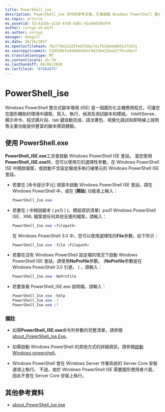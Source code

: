 ```yaml
---
title: PowerShell_ise
description: PowerShell_ise 命令的參考文章，它會啟動 Windows PowerShell 整合式腳本環境， (ISE) 會話。
ms.topic: article
ms.assetid: 32c41b5b-a210-47d9-bd8c-91eb9830b4f0
author: coreyp-at-msft
ms.author: coreyp
manager: dongill
ms.date: 10/16/2017
ms.openlocfilehash: f82779d122d3fedf3dac7ecf51b6da0601373421
ms.sourcegitcommit: 53d526bfeddb89d28af44210a23ba417f6ce0ecf
ms.translationtype: MT
ms.contentlocale: zh-TW
ms.lasthandoff: 08/06/2020
ms.locfileid: "87884875"
---
```

# <a name="powershell_ise"></a>PowerShell_ise

Windows PowerShell 整合式腳本環境 (ISE) 是一個圖形化主機應用程式，可讓您在圖形輔助的環境中讀取、寫入、執行、偵測及測試腳本和模組。 IntelliSense、顯示命令、程式碼片段、tab 鍵自動完成、語法著色、視覺化調試和即時線上說明等主要功能提供豐富的腳本撰寫體驗。

## <a name="using-powershellexe"></a>使用 PowerShell.exe

**PowerShell_ISE.exe**工具會啟動 Windows PowerShell ISE 會話。 當您使用**PowerShell_ISE.exe**時，您可以使用它的選擇性參數，在 Windows PowerShell ISE 中開啟檔案，或啟動不含設定檔或多執行緒單元的 Windows PowerShell ISE 會話。

- 若要在 [命令提示字元] 視窗中啟動 Windows PowerShell ISE 會話，請在 Windows PowerShell 中，或在 [**開始**] 功能表上輸入：

  ```powershell
  PowerShell_Ise.exe
  ```

- 若要在 ( 中開啟腳本 ( ps1) )  (、模組資訊清單) .psd1 Windows PowerShell ISE、XML 檔案或任何其他支援的檔案，請輸入：

  ```powershell
  PowerShell_Ise.exe <filepath>
  ```

  在 Windows PowerShell 3.0 中，您可以使用選擇性的**File**參數，如下所示：

  ```powershell
  PowerShell_Ise.exe -file <filepath>
  ```

- 若要在沒有 Windows PowerShell 設定檔的情況下啟動 Windows PowerShell ISE 會話，請使用**NoProfile**參數。  (**NoProfile**參數是在 Windows PowerShell 3.0 引進。 ) ，請輸入：

  ```powershell
  PowerShell_Ise.exe -NoProfile
  ```

- 若要查看 PowerShell_ISE.exe 說明檔，請輸入：

    ```powershell
    PowerShell_Ise.exe -help
    PowerShell_Ise.exe -?
    PowerShell_Ise.exe /?
    ```

### <a name="remarks"></a>備註

- 如需**PowerShell_ISE.exe**命令列參數的完整清單，請參閱[about_PowerShell_Ise.Exe](/powershell/module/microsoft.powershell.core/about/about_powershell_ise_exe)。

- 如需啟動 Windows PowerShell 的其他方式的詳細資訊，請參閱[啟動 Windows powershell](/powershell/scripting/windows-powershell/starting-windows-powershell)。

- Windows PowerShell 會在 Windows Server 作業系統的 Server Core 安裝選項上執行。 不過，由於 Windows PowerShell ISE 需要圖形使用者介面，因此不會在 Server Core 安裝上執行。

## <a name="additional-references"></a>其他參考資料

- [about_PowerShell_Ise.exe](/powershell/module/microsoft.powershell.core/about/about_powershell_exe)
